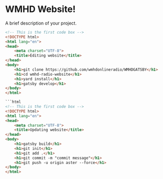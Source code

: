 # WMHD Website!

A brief description of your project.


```html
<!-- This is the first code box -->
<!DOCTYPE html>
<html lang="en">
<head>
    <meta charset="UTF-8">
    <title>Editing website</title>
</head>
<body>
    <h1>git clone https://github.com/wmhdonlineradio/WMHDGATSBY</h1>
    <h1>cd wmhd-radio-website</h1>
    <h1>yard install</h1>
    <h1>gatsby develop</h1>
</body>
</html>

```html
<!-- This is the first code box -->
<!DOCTYPE html>
<html lang="en">
<head>
    <meta charset="UTF-8">
    <title>Updating website</title>
</head>
<body>
    <h1>gatsby build</h1>
    <h1>git init</h1>
    <h1>git add .</h1>
    <h1>git commit -m "commit message"</h1>
    <h1>git push -u origin aster --force</h1>
</body>
</html>
